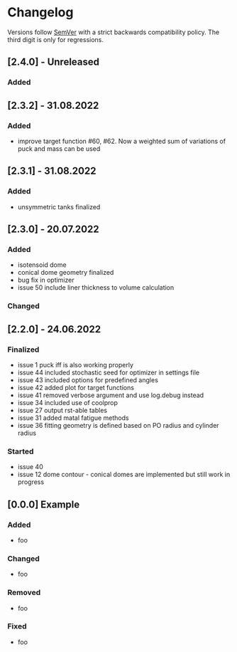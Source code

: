 <!--
SPDX-FileCopyrightText: 2022 German Aerospace Center (DLR)

SPDX-License-Identifier: MIT
-->

# Changelog

Versions follow [SemVer](https://semver.org/) with a strict backwards compatibility policy.
The third digit is only for regressions.

## [2.4.0] - Unreleased
### Added


## [2.3.2] - 31.08.2022
### Added

- improve target function #60, #62. Now a weighted sum of variations of puck and mass can be used

## [2.3.1] - 31.08.2022
### Added

- unsymmetric tanks finalized

## [2.3.0] - 20.07.2022
### Added

- isotensoid dome
- conical dome geometry finalized
- bug fix in optimizer
- issue 50 include liner thickness to volume calculation

### Changed

## [2.2.0] - 24.06.2022
### Finalized
- issue 1 puck iff is also working properly
- issue 44 included stochastic seed for optimizer in settings file
- issue 43 included options for predefined angles
- issue 42 added plot for target functions
- issue 41 removed verbose argument and use log.debug instead
- issue 34 included use of coolprop
- issue 27 output rst-able tables
- issue 31 added matal fatigue methods
- issue 36 fitting geometry is defined based on PO radius and cylinder radius

### Started 
- issue 40
- issue 12 dome contour - conical domes are implemented but still work in progress


## [0.0.0] Example
### Added
- foo

### Changed
- foo

### Removed
- foo

### Fixed
- foo
